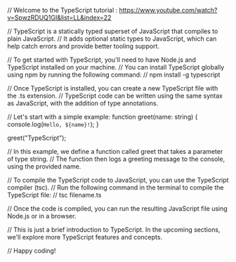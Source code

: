 // Welcome to the TypeScript tutorial : https://www.youtube.com/watch?v=SpwzRDUQ1GI&list=LL&index=22

// TypeScript is a statically typed superset of JavaScript that compiles to plain JavaScript.
// It adds optional static types to JavaScript, which can help catch errors and provide better tooling support.

// To get started with TypeScript, you'll need to have Node.js and TypeScript installed on your machine.
// You can install TypeScript globally using npm by running the following command:
// npm install -g typescript

// Once TypeScript is installed, you can create a new TypeScript file with the .ts extension.
// TypeScript code can be written using the same syntax as JavaScript, with the addition of type annotations.

// Let's start with a simple example:
function greet(name: string) {
  console.log(`Hello, ${name}!`);
}

greet("TypeScript");

// In this example, we define a function called greet that takes a parameter of type string.
// The function then logs a greeting message to the console, using the provided name.

// To compile the TypeScript code to JavaScript, you can use the TypeScript compiler (tsc).
// Run the following command in the terminal to compile the TypeScript file:
// tsc filename.ts

// Once the code is compiled, you can run the resulting JavaScript file using Node.js or in a browser.

// This is just a brief introduction to TypeScript. In the upcoming sections, we'll explore more TypeScript features and concepts.

// Happy coding!
